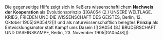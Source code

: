
Die gegenseitige Hilfe zeigt sich in Keßlers wissenschaftlichem **Nachweis der Kooperation** als Evolutionsprinzip ([[GA054 (2.) UNSERE WELTLAGE. KRIEG, FRIEDEN UND DIE WISSENSCHAFT DES GEISTES, Berlin, 12. Oktober 1905|GA054/2]]) und als naturwissenschaftlich belegtes **Prinzip** als Entwicklungsmotor statt Kampf ums Dasein ([[GA054 (8.) BRUDERSCHAFT UND DASEINSKAMPF, Berlin, 23. November 1905|GA054/8]]).

